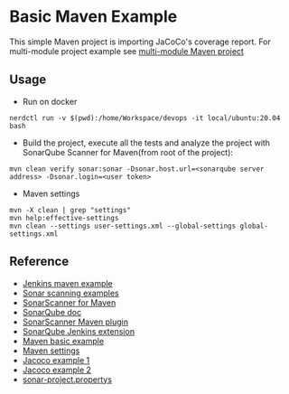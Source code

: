 # Basic Maven Example

This simple Maven project is importing JaCoCo's coverage report. For multi-module project example 
see [multi-module Maven project](https://github.com/SonarSource/sonar-scanning-examples/blob/master/sonarqube-scanner-maven/maven-multimodule/README.md)

## Usage

* Run on docker
```shell
nerdctl run -v $(pwd):/home/Workspace/devops -it local/ubuntu:20.04 bash
```

* Build the project, execute all the tests and analyze the project with SonarQube Scanner for Maven(from root  of the project):
```shell
mvn clean verify sonar:sonar -Dsonar.host.url=<sonarqube server address> -Dsonar.login=<user token>
```

* Maven settings
```shell
mvn -X clean | grep "settings"
mvn help:effective-settings
mvn clean --settings user-settings.xml --global-settings global-settings.xml
```

## Reference
- [Jenkins maven example](https://docs.sonarqube.org/9.6/analyzing-source-code/scanners/jenkins-extension-sonarqube/)
- [Sonar scanning examples](https://github.com/SonarSource/sonar-scanning-examples)
- [SonarScanner for Maven](https://docs.sonarqube.org/latest/analysis/scan/sonarscanner-for-maven/)
- [SonarQube doc](https://docs.sonarqube.org/latest/analyzing-source-code/test-coverage/java-test-coverage/)
- [SonarScanner Maven plugin](https://docs.sonarqube.org/latest/analyzing-source-code/scanners/sonarscanner-for-maven/)
- [SonarQube Jenkins extension](https://docs.sonarqube.org/latest/analyzing-source-code/scanners/jenkins-extension-sonarqube/)
- [Maven basic example](https://github.com/SonarSource/sonar-scanning-examples/tree/master/sonarqube-scanner-maven/maven-basic)
- [Maven settings](https://www.baeldung.com/maven-settings-xml)
- [Jacoco example 1](https://www.lambdatest.com/blog/reporting-code-coverage-using-maven-and-jacoco-plugin/)
- [Jacoco example 2](https://mkyong.com/maven/maven-jacoco-code-coverage-example/)
- [sonar-project.propertys](https://github.com/marekchowaniok/jacoco-maven-example/blob/master/sonar-project.properties)